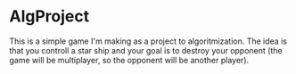 # AlgProject
This is a simple game I'm making as a project to algoritmization.
The idea is that you controll a star ship and your goal is to destroy your opponent (the game will be multiplayer, so the opponent will be another player).
